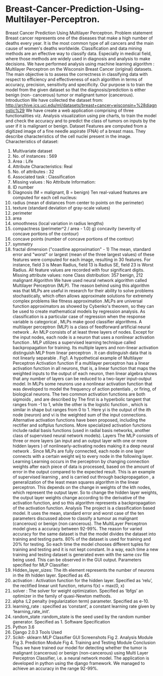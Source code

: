 # Breast-Cancer-Prediction-Using-Multilayer-Perceptron.
Breast Cancer Prediction Using Multilayer Perceptron.
Problem statement
Breast cancer represents one of the diseases that make a high number of deaths every year. It is
the most common type of all cancers and the main cause of women's deaths worldwide.
Classification and data mining methods are an effective way to classify data. Especially in
medical field, where those methods are widely used in diagnosis and analysis to make decisions.
We have performed analysis using machine learning algorithm : Multilayer Perceptron on the
Wisconsin Breast Cancer (original) datasets. The main objective is to assess the correctness in
classifying data with respect to efficiency and effectiveness of each algorithm in terms of
accuracy, precision, sensitivity and specificity.
Our purpose is to train the model from the given dataset so that the diagnosis/prediction is either benign
(non- cancerous) tumor or malignant tumor (cancerous).
Introduction
We have collected the dataset from:
http://archive.ics.uci.edu/ml/datasets/breast+cancer+wisconsin+%28diagnostic%29
We have create a web application comprising of three functionalities viz. Analysis visualization
using pie charts, to train the model and check the accuracy and to predict the class of tumors on
inputs by the user if it is malignant or benign.
Dataset
Features are computed from a digitized image of a fine needle aspirate (FNA) of a breast mass.
They describe characteristics of the cell nuclei present in the image.
Characteristics of dataset:
1. Multivariate dataset
2. No. of instances : 569
3. Area : Life
4. Attribute Characteristics: Real
5. No. of attributes : 32
6. Associated task : Classification
7. Missing values : No
Attribute Information:
1. ID number
2. Diagnosis (M = malignant, B = benign)
Ten real-valued features are computed for each cell nucleus:
1. radius (mean of distances from center to points on the perimeter)
2. texture (standard deviation of gray-scale values)
3. perimeter
4. area
5. smoothness (local variation in radius lengths)
6. compactness (perimeter^2 / area - 1.0) g) concavity (severity of concave portions of the
contour)
7. concave points (number of concave portions of the contour)
8. symmetry
9. fractal dimension ("coastline approximation" - 1)
The mean, standard error and "worst" or largest (mean of the three largest values) of these
features were computed for each image, resulting in 30 features. For instance, field 3 is Mean
Radius, field 13 is Radius SE, field 23 is Worst Radius.
All feature values are recorded with four significant digits.
Missing attribute values: none
Class distribution: 357 benign, 212 malignant
Algorithm
We have used neural network algorithm called Multilayer Perceptron (MLP). The reason behind
using this algorithm was that MLPs are useful in research for their ability to solve problems
stochastically, which often allows approximate solutions for extremely complex problems like
fitness approximation .MLPs are universal function approximators as showed by Cybenko's
theorem, so they can be used to create mathematical models by regression analysis. As
classification is a particular case of regression when the response variable is categorical , MLPs
make good classifier algorithms.
A multilayer perceptron (MLP) is a class of feedforward artificial neural network . An MLP
consists of at least three layers of nodes. Except for the input nodes, each node is a neuron that
uses a nonlinear activation function . MLP utilizes a supervised learning technique called
backpropagation for training. Its multiple layers and non-linear activation distinguish MLP from
linear perceptron . It can distinguish data that is not linearly separable .
Fig1. A hypothetical example of Multilayer Perceptron
Activation function
If a multilayer perceptron has a linear activation function in all neurons, that is, a linear function
that maps the weighted inputs to the output of each neuron, then linear algebra shows that any
number of layers can be reduced to a two-layer input-output model. In MLPs some neurons use a
nonlinear activation function that was developed to model the frequency of action potentials , or
firing, of biological neurons.
The two common activation functions are both sigmoids , and are described by
The first is a hyperbolic tangent that ranges from -1 to 1, while the other is the logistic function ,
which is similar in shape but ranges from 0 to 1. Here yi is the output of the ith node (neuron)
and vi is the weighted sum of the input connections. Alternative activation functions have been
proposed, including the rectifier and softplus functions. More specialized activation functions
include radial basis functions (used in radial basis networks, another class of supervised neural
network models).
Layers
The MLP consists of three or more layers (an input and an output layer with one or more hidden
layers ) of nonlinearly-activating nodes making it a deep neural network . Since MLPs are fully
connected, each node in one layer connects with a certain weight wij to every node in the
following layer.
Learning
Learning occurs in the perceptron by changing connection weights after each piece of data is
processed, based on the amount of error in the output compared to the expected result. This is an
example of supervised learning , and is carried out through backpropagation , a generalization of
the least mean squares algorithm in the linear perceptron.
This depends on the change in weights of the kth nodes, which represent the output layer. So to
change the hidden layer weights, the output layer weights change according to the derivative of
the activation function, and so this algorithm represents a backpropagation of the activation
function.
Analysis
The project is a classification based model. It uses the mean, standard error and worst case of the
ten parameters discussed above to classify a tumour as malignant (cancerous) or benign (non
cancerous).
The MultiLayer Perceptron model gives a accuracy between 92-99%. The reason for varied
accuracy for the same dataset is that the model divides the dataset into training and testing parts.
80% of the dataset is used for training and 20% for testing. So each time the model chooses
different tuples for training and testing and it is not kept constant. In a way, each time a new
training and testing dataset is generated even with the same csv file being used.
This can be observed in the GUI output.
Parameters specified for MLP Classifier:
1. Hidden_layer_sizes: The ith element represents the number of neurons in the ith hidden
layer. Specified as 45.
2. activation : Activation function for the hidden layer. Specified as ‘relu’, the rectified
linear unit function, returns f(x) = max(0, x)
3. solver : The solver for weight optimization. Specified as ‘lbfgs’ an optimizer in the
family of quasi-Newton methods.
4. alpha :L2 penalty (regularization term) parameter. Specified as e-10.
5. learning_rate : specified as ‘constant’, a constant learning rate given by
‘learning_rate_init’.
6. random_state :random_state is the seed used by the random number generator. Specified
as 1.
Software Specification
1. Python 3.6
2. Django 2.0.3
Tools Used
1. Scikit- sklearn MLP Classifier
GUI Screenshots
Fig 2. Analysis Module
Fig 3. Prediction Module
Fig 4. Training and Testing Module
Conclusion
Thus we have trained our model for detecting whether the tumor is malignant (cancerous) or benign
(non-cancerous) using Multi Layer Perceptron Classifier, i.e. a neural network model. The application is
developed in python using the django framework. We managed to achieve an accuracy in the range
92-99%.
